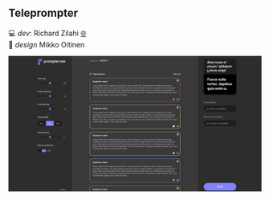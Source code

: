 ## Teleprompter 

:computer: _dev_: Richard Zilahi [:globe_with_meridians:](https://richardzilahi.hu)  
:nail_care: _design_ Mikko Oitinen

![preview](./images/preview1.png)